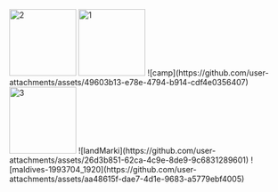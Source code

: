 <img width="120" alt="2" src="https://github.com/user-attachments/assets/6db1ef31-b1c9-4299-abc0-908eaa03dfba">
<img width="120" alt="1" src="https://github.com/user-attachments/assets/ae588daa-8114-4948-b49a-cdfec61d6f56">
![camp](https://github.com/user-attachments/assets/49603b13-e78e-4794-b914-cdf4e0356407)
<img width="120" alt="3" src="https://github.com/user-attachments/assets/a606109e-d6f3-4b5c-a151-0d11578db0cc">
![landMarki](https://github.com/user-attachments/assets/26d3b851-62ca-4c9e-8de9-9c6831289601)
![maldives-1993704_1920](https://github.com/user-attachments/assets/aa48615f-dae7-4d1e-9683-a5779ebf4005)
